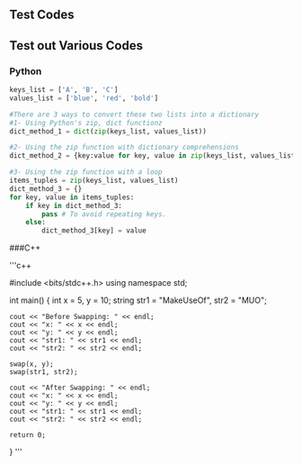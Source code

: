 ## Test Codes

Test out Various Codes
---

### Python

```python
keys_list = ['A', 'B', 'C']
values_list = ['blue', 'red', 'bold']

#There are 3 ways to convert these two lists into a dictionary
#1- Using Python's zip, dict functionz
dict_method_1 = dict(zip(keys_list, values_list))

#2- Using the zip function with dictionary comprehensions
dict_method_2 = {key:value for key, value in zip(keys_list, values_list)}

#3- Using the zip function with a loop
items_tuples = zip(keys_list, values_list)
dict_method_3 = {}
for key, value in items_tuples:
    if key in dict_method_3:
        pass # To avoid repeating keys.
    else:
        dict_method_3[key] = value
```


###C++

'''c++

#include <bits/stdc++.h>
using namespace std;

int main()
{
    int x = 5, y = 10;
    string str1 = "MakeUseOf", str2 = "MUO";

    cout << "Before Swapping: " << endl;
    cout << "x: " << x << endl;
    cout << "y: " << y << endl;
    cout << "str1: " << str1 << endl;
    cout << "str2: " << str2 << endl;

    swap(x, y);
    swap(str1, str2);

    cout << "After Swapping: " << endl;
    cout << "x: " << x << endl;
    cout << "y: " << y << endl;
    cout << "str1: " << str1 << endl;
    cout << "str2: " << str2 << endl;

    return 0;
}
'''
